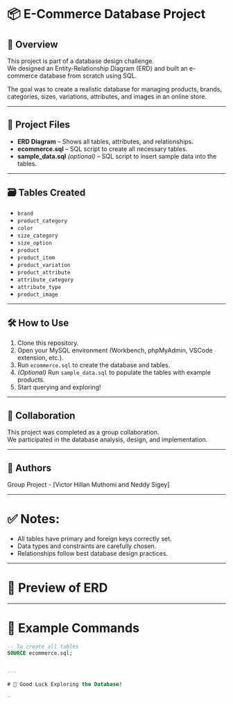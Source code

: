 
# 📦 E-Commerce Database Project

## 🧠 Overview
This project is part of a database design challenge.  
We designed an Entity-Relationship Diagram (ERD) and built an e-commerce database from scratch using SQL.

The goal was to create a realistic database for managing products, brands, categories, sizes, variations, attributes, and images in an online store.

---

## 📄 Project Files
- **ERD Diagram** – Shows all tables, attributes, and relationships.
- **ecommerce.sql** – SQL script to create all necessary tables.
- **sample_data.sql** *(optional)* – SQL script to insert sample data into the tables.

---

## 🗃️ Tables Created
- `brand`
- `product_category`
- `color`
- `size_category`
- `size_option`
- `product`
- `product_item`
- `product_variation`
- `product_attribute`
- `attribute_category`
- `attribute_type`
- `product_image`

---

## 🛠️ How to Use
1. Clone this repository.
2. Open your MySQL environment (Workbench, phpMyAdmin, VSCode extension, etc.).
3. Run `ecommerce.sql` to create the database and tables.
4. *(Optional)* Run `sample_data.sql` to populate the tables with example products.
5. Start querying and exploring!

---

## 🤝 Collaboration
This project was completed as a group collaboration.  
We participated in the database analysis, design, and implementation.

---

## 🚀 Authors
Group Project - [Victor Hillan Muthomi and Neddy Sigey]

---

# ✅ Notes:
- All tables have primary and foreign keys correctly set.
- Data types and constraints are carefully chosen.
- Relationships follow best database design practices.

---

# 📸 Preview of ERD

---

# 📂 Example Commands

```sql
-- To create all tables
SOURCE ecommerce.sql;


---

# 🎯 Good Luck Exploring the Database!

-
